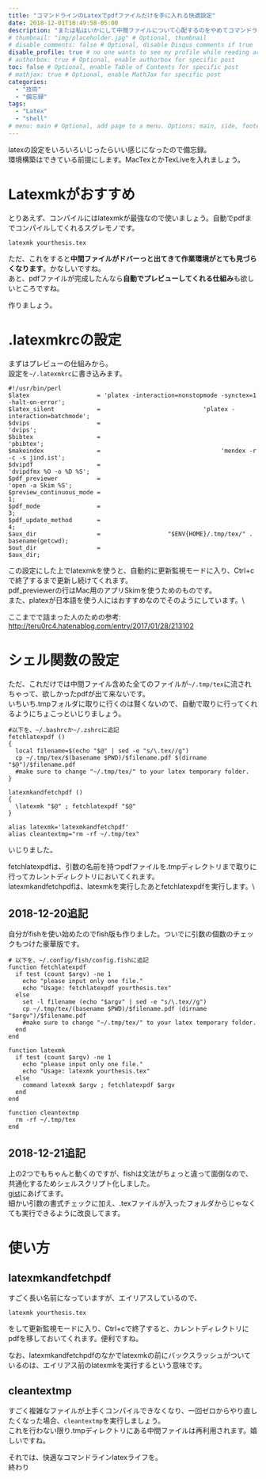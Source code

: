 ```yaml
---
title: "コマンドラインのLatexでpdfファイルだけを手に入れる快適設定"
date: 2018-12-01T10:49:58-05:00
description: "または私はいかにして中間ファイルについて心配するのをやめてコマンドラインでのlatexを愛するようになったか"
# thumbnail: "img/placeholder.jpg" # Optional, thumbnail
# disable_comments: false # Optional, disable Disqus comments if true
disable_profile: true # no one wants to see my profile while reading articles
# authorbox: true # Optional, enable authorbox for specific post
toc: false # Optional, enable Table of Contents for specific post
# mathjax: true # Optional, enable MathJax for specific post
categories:
  - "技術"
  - "備忘録"
tags:
  - "Latex"
  - "shell"
# menu: main # Optional, add page to a menu. Options: main, side, footer
---
```


latexの設定をいろいろいじったらいい感じになったので備忘録。\
環境構築はできている前提にします。MacTexとかTexLiveを入れましょう。

# Latexmkがおすすめ
とりあえず、コンパイルにはlatexmkが最強なので使いましょう。自動でpdfまでコンパイルしてくれるスグレモノです。
```shellscript
latexmk yourthesis.tex
```

ただ、これをすると**中間ファイルがドバーっと出てきて作業環境がとても見づらくなります**。かなしいですね。\
あと、pdfファイルが完成したんなら**自動でプレビューしてくれる仕組み**も欲しいところですね。

作りましょう。

# .latexmkrcの設定
まずはプレビューの仕組みから。\
設定を`~/.latexmkrc`に書き込みます。

```latexmkrc
#!/usr/bin/perl
$latex                   = 'platex -interaction=nonstopmode -synctex=1 -halt-on-error';
$latex_silent            =                             'platex -interaction=batchmode';
$dvips                   =                                                     'dvips';
$bibtex                  =                                                   'pbibtex';
$makeindex               =                                  'mendex -r -c -s jind.ist';
$dvipdf                  =                                      'dvipdfmx %O -o %D %S';
$pdf_previewer           =                                           'open -a Skim %S';
$preview_continuous_mode =                                                           1;
$pdf_mode                =                                                           3;
$pdf_update_method       =                                                           4;
$aux_dir                 =                   "$ENV{HOME}/.tmp/tex/" . basename(getcwd);
$out_dir                 =                                                    $aux_dir;
```

この設定にした上でlatexmkを使うと、自動的に更新監視モードに入り、Ctrl+cで終了するまで更新し続けてくれます。\
pdf_previewerの行はMac用のアプリSkimを使うためのものです。\
また、platexが日本語を使う人にはおすすめなのでそのようにしています。\

ここまでで詰まった人のための参考:
http://teru0rc4.hatenablog.com/entry/2017/01/28/213102

# シェル関数の設定
ただ、これだけでは中間ファイル含めた全てのファイルが`~/.tmp/tex`に流されちゃって、欲しかったpdfが出て来ないです。\
いちいち.tmpフォルダに取りに行くのは賢くないので、自動で取りに行ってくれるようにちょこっといじりましょう。

```.zshrc
#以下を、~/.bashrcか~/.zshrcに追記
fetchlatexpdf ()
{
  local filename=$(echo "$@" | sed -e "s/\.tex//g")
  cp ~/.tmp/tex/$(basename $PWD)/$filename.pdf $(dirname "$@")/$filename.pdf
  #make sure to change "~/.tmp/tex/" to your latex temporary folder.
}

latexmkandfetchpdf ()
{
  \latexmk "$@" ; fetchlatexpdf "$@"
}

alias latexmk='latexmkandfetchpdf'
alias cleantextmp="rm -rf ~/.tmp/tex"
```
いじりました。

fetchlatexpdfは、引数の名前を持つpdfファイルを.tmpディレクトリまで取りに行ってカレントディレクトリにおいてくれます。\
latexmkandfetchpdfは、latexmkを実行したあとfetchlatexpdfを実行します。\

## 2018-12-20追記
自分がfishを使い始めたのでfish版も作りました。ついでに引数の個数のチェックもつけた豪華版です。
```fish
# 以下を、~/.config/fish/config.fishに追記
function fetchlatexpdf
  if test (count $argv) -ne 1
    echo "please input only one file."
    echo "Usage: fetchlatexpdf yourthesis.tex"
  else
    set -l filename (echo "$argv" | sed -e "s/\.tex//g")
    cp ~/.tmp/tex/(basename $PWD)/$filename.pdf (dirname "$argv")/$filename.pdf
    #make sure to change "~/.tmp/tex/" to your latex temporary folder.
  end
end

function latexmk
  if test (count $argv) -ne 1
    echo "please input only one file."
    echo "Usage: latexmk yourthesis.tex"
  else
    command latexmk $argv ; fetchlatexpdf $argv
  end
end

function cleantextmp
  rm -rf ~/.tmp/tex
end
```

## 2018-12-21追記
上の2つでもちゃんと動くのですが、fishは文法がちょっと違って面倒なので、共通化するためシェルスクリプト化しました。\
[gist](https://gist.github.com/woodyZootopia/348573dc195acf0ef0f39fae7b4bf5e3)にあげてます。\
細かい引数の書式チェックに加え、.texファイルが入ったフォルダからじゃなくても実行できるように改良してます。


# 使い方
## latexmkandfetchpdf
すごく長い名前になっていますが、エイリアスしているので、
```shell
latexmk yourthesis.tex
```
をして更新監視モードに入り、Ctrl+cで終了すると、カレントディレクトリにpdfを移しておいてくれます。便利ですね。

なお、latexmkandfetchpdfのなかでlatexmkの前にバックスラッシュがついているのは、エイリアス前のlatexmkを実行するという意味です。

## cleantextmp
すごく複雑なファイルが上手くコンパイルできなくなり、一回ゼロからやり直したくなった場合、`cleantextmp`を実行しましょう。\
これを行わない限り.tmpディレクトリにある中間ファイルは再利用されます。嬉しいですね。

それでは、快適なコマンドラインlatexライフを。\
終わり
